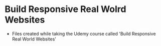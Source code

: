 # Build Responsive Real Wolrd Websites

- Files created while taking the Udemy course called 'Build Responsive Real World Websites'
